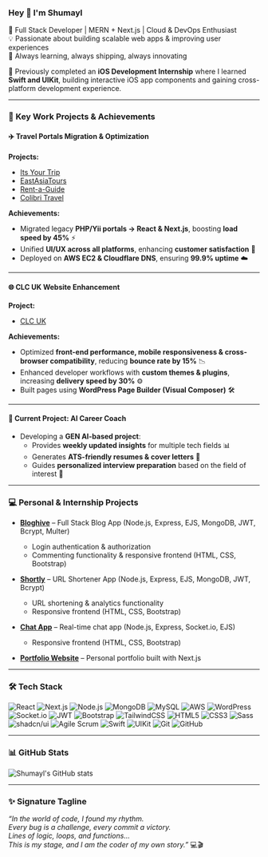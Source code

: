 ### Hey 👋 I'm Shumayl
🚀 Full Stack Developer | MERN + Next.js | Cloud & DevOps Enthusiast  
💡 Passionate about building scalable web apps & improving user experiences  
🎯 Always learning, always shipping, always innovating  

💼 Previously completed an **iOS Development Internship** where I learned **Swift and UIKit**, building interactive iOS app components and gaining cross-platform development experience.  

---

### 🌟 Key Work Projects & Achievements

#### ✈️ Travel Portals Migration & Optimization
**Projects:**  
- [Its Your Trip](https://www.its-your-trip.com/)  
- [EastAsiaTours](https://www.eastasiatours.de/)  
- [Rent-a-Guide](https://www.rent-a-guide.de/)  
- [Colibri Travel](https://www.colibri-travel.de/)  

**Achievements:**  
- Migrated legacy **PHP/Yii portals → React & Next.js**, boosting **load speed by 45%** ⚡  
- Unified **UI/UX across all platforms**, enhancing **customer satisfaction** 🎨  
- Deployed on **AWS EC2 & Cloudflare DNS**, ensuring **99.9% uptime** ☁️  

---

#### 🌐 CLC UK Website Enhancement
**Project:**  
- [CLC UK](https://www.clc-uk.org/)  

**Achievements:**  
- Optimized **front-end performance, mobile responsiveness & cross-browser compatibility**, reducing **bounce rate by 15%** 📉  
- Enhanced developer workflows with **custom themes & plugins**, increasing **delivery speed by 30%** ⚙️  
- Built pages using **WordPress Page Builder (Visual Composer)** 🛠️  

---

#### 🤖 Current Project: AI Career Coach
- Developing a **GEN AI-based project**:  
  - Provides **weekly updated insights** for multiple tech fields 📊  
  - Generates **ATS-friendly resumes & cover letters** 📝  
  - Guides **personalized interview preparation** based on the field of interest 🎯  

---

### 💻 Personal & Internship Projects

- **[Bloghive](https://github.com/mohdShumayl/Bloghive)** – Full Stack Blog App (Node.js, Express, EJS, MongoDB, JWT, Bcrypt, Multer)  
  - Login authentication & authorization  
  - Commenting functionality & responsive frontend (HTML, CSS, Bootstrap)  

- **[Shortly](https://github.com/mohdShumayl/shortly)** – URL Shortener App (Node.js, Express, EJS, MongoDB, JWT, Bcrypt)  
  - URL shortening & analytics functionality  
  - Responsive frontend (HTML, CSS, Bootstrap)  

- **[Chat App](https://github.com/mohdShumayl/chatApp)** – Real-time chat app (Node.js, Express, Socket.io, EJS)  
  - Responsive frontend (HTML, CSS, Bootstrap)  

- **[Portfolio Website](https://github.com/mohdShumayl/Shumayl-Portfolio)** – Personal portfolio built with Next.js  

---

### 🛠 Tech Stack
![React](https://img.shields.io/badge/React-blue?logo=react&logoColor=white&style=flat) 
![Next.js](https://img.shields.io/badge/Next.js-black?logo=next.js&logoColor=white&style=flat) 
![Node.js](https://img.shields.io/badge/Node.js-green?logo=node.js&logoColor=white&style=flat) 
![MongoDB](https://img.shields.io/badge/MongoDB-darkgreen?logo=mongodb&logoColor=white&style=flat) 
![MySQL](https://img.shields.io/badge/MySQL-blue?logo=mysql&logoColor=white&style=flat) 
![AWS](https://img.shields.io/badge/AWS-orange?logo=amazon-aws&logoColor=white&style=flat) 
![WordPress](https://img.shields.io/badge/WordPress-blue?logo=wordpress&logoColor=white&style=flat) 
![Socket.io](https://img.shields.io/badge/Socket.io-black?logo=socket.io&logoColor=white&style=flat) 
![JWT](https://img.shields.io/badge/JWT-yellow?logo=jsonwebtokens&logoColor=black&style=flat) 
![Bootstrap](https://img.shields.io/badge/Bootstrap-purple?logo=bootstrap&logoColor=white&style=flat) 
![TailwindCSS](https://img.shields.io/badge/TailwindCSS-teal?logo=tailwindcss&logoColor=white&style=flat) 
![HTML5](https://img.shields.io/badge/HTML5-orange?logo=html5&logoColor=white&style=flat) 
![CSS3](https://img.shields.io/badge/CSS3-blue?logo=css3&logoColor=white&style=flat) 
![Sass](https://img.shields.io/badge/Sass-pink?logo=sass&logoColor=white&style=flat) 
![shadcn/ui](https://img.shields.io/badge/shadcn--ui-purple?style=flat) 
![Agile Scrum](https://img.shields.io/badge/Agile_Scrum-red?style=flat) 
![Swift](https://img.shields.io/badge/Swift-orange?logo=swift&logoColor=white&style=flat) 
![UIKit](https://img.shields.io/badge/UIKit-lightgrey?style=flat) 
![Git](https://img.shields.io/badge/Git-red?logo=git&logoColor=white&style=flat) 
![GitHub](https://img.shields.io/badge/GitHub-black?logo=github&logoColor=white&style=flat)


---

### 📊 GitHub Stats
![Shumayl's GitHub stats](https://github-readme-stats.vercel.app/api?username=mohdShumayl&show_icons=true&theme=tokyonight)

---

### ✨ Signature Tagline
*“In the world of code, I found my rhythm.  
Every bug is a challenge, every commit a victory.  
Lines of logic, loops, and functions…  
This is my stage, and I am the coder of my own story.”* 💻🎬
